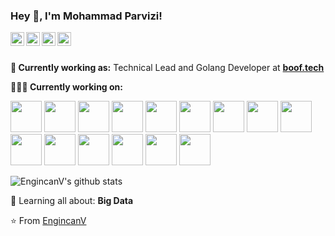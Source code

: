 <h3 title="hehehe"> Hey 👋, I'm Mohammad Parvizi!</h3>

<a href="https://twitter.com/jigsaw373">
  <img align="left" alt="Mohammad Parvizi | Twitter" width="22px" src="https://cdn.jsdelivr.net/npm/simple-icons@v3/icons/twitter.svg" />
</a>
<a href="https://www.linkedin.com/in/mohammadreza-parvizi">
  <img align="left" alt="Mohammad's LinkdeIN" width="22px" src="https://cdn.jsdelivr.net/npm/simple-icons@v3/icons/linkedin.svg" />
</a>
<a href="https://t.me/rezaparvizimosaed">
  <img align="left" alt="Mohammad's Telegram" width="22px" src="https://cdn.jsdelivr.net/npm/simple-icons@v3/icons/telegram.svg" />
</a>
<a href="https://www.instagram.com/morezaparvizi">
  <img align="left" alt="Mohammad's instagram" width="22px" src="https://cdn.jsdelivr.net/npm/simple-icons@v3/icons/instagram.svg" />
</a>
<br>
<br>

**💼 Currently working as:** Technical Lead and Golang Developer at <a href="http://boof.tech" target="_blank"><b>boof.tech</b></a>

**👨🏻‍💻 Currently working on:** 

<code><a href="https://github.com/golang/go" target="_blank"><img height="50" src="https://www.vectorlogo.zone/logos/golang/golang-ar21.svg"></a></code>
<code><a href="https://kubernetes.io/" target="_blank"><img height="50" src="https://www.vectorlogo.zone/logos/kubernetes/kubernetes-ar21.svg"></a></code>
<code><a href="https://microservices.io/" target="_blank"><img height="50" src="https://comunytek.com/wp-content/uploads/2017/03/Microservices.png"></a></code>
<code><a href="https://www.python.org/" target="_blank"><img height="50" src="https://www.vectorlogo.zone/logos/python/python-ar21.svg"></a></code>
<code><a href="https://www.tensorflow.org/" target="_blank"><img height="50" src="https://www.vectorlogo.zone/logos/tensorflow/tensorflow-ar21.svg"></a></code>
<code><a href="https://pytorch.org/" target="_blank"><img height="50" src="https://www.vectorlogo.zone/logos/pytorch/pytorch-ar21.svg"></a></code>
<code><a href="https://reactjs.org/" target="_blank"><img height="50" src="https://www.vectorlogo.zone/logos/reactjs/reactjs-ar21.svg"></a></code>
<code><a href="https://aws.amazon.com/" target="_blank"><img height="50" src="https://www.vectorlogo.zone/logos/amazon_aws/amazon_aws-ar21.svg"></a></code>
<code><a href="https://spark.apache.org/" target="_blank"><img height="50" src="https://www.vectorlogo.zone/logos/apache_spark/apache_spark-ar21.svg"></a></code>
<code><a href="https://www.docker.com/" target="_blank"><img height="50" src="https://www.vectorlogo.zone/logos/docker/docker-ar21.svg"></a></code>
<code><a href="https://www.postgresql.org/" target="_blank"><img height="50" src="https://www.vectorlogo.zone/logos/postgresql/postgresql-ar21.svg"></a></code>
<code><a href="https://hadoop.apache.org/" target="_blank"><img height="50" src="https://www.vectorlogo.zone/logos/apache_hadoop/apache_hadoop-ar21.svg"></a></code>
<code><a href="https://www.cockroachlabs.com/" target="_blank"><img height="50" src="https://www.vectorlogo.zone/logos/cockroachlabs/cockroachlabs-ar21.svg"></a></code>
<code><a href="https://www.arangodb.com/" target="_blank"><img height="50" src="https://www.vectorlogo.zone/logos/arangodb/arangodb-ar21.svg"></a></code>
<code><a href="https://neo4j.com/" target="_blank"><img height="50" src="https://www.vectorlogo.zone/logos/neo4j/neo4j-ar21.svg"></a></code>

![EngincanV's github stats](https://github-readme-stats.vercel.app/api?username=jigsaw373&show_icons=true&line_height=30&count_private=true)

🌱 Learning all about: **Big Data** 

⭐️ From [EngincanV](https://github.com/EngincanV)
